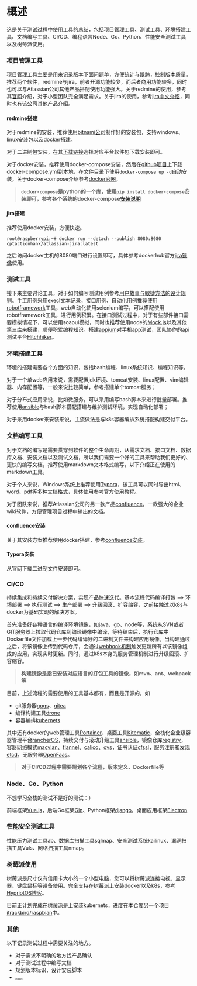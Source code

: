 # 概述

这是关于测试过程中使用工具的总结，包括项目管理工具、测试工具、环境搭建工具、文档编写工具、CI/CD、编程语言Node、Go、Python、性能安全测试工具以及树莓派使用。

### 项目管理工具

项目管理工具主要是用来记录版本下面问题单，方便统计与跟踪，控制版本质量。推荐两个软件，redmine与jira，前者开源功能较少，而后者商用功能较多，同时也可以与Atlassian公司其他产品搭配使用功能强大。关于redmine的使用，参考其[官网](http://www.redmine.org/)介绍，对于小型团队完全满足需求。关于jira的使用，参考[jira中文介绍](http://www.confluence.cn/dashboard.action)，同时也有该公司其他产品介绍。

#### redmine搭建

对于redmine的安装，推荐使用[bitnami公司](https://bitnami.com/)制作好的安装包，支持windows、linux安装包以及docker搭建。

对于二进制包安装，在其[下载链接](https://bitnami.com/stack/redmine)选择对应平台软件包下载安装即可。

对于docker安装，推荐使用docker-compose安装，然后在[github项目](https://github.com/bitnami/bitnami-docker-redmine)上下载docker-compose.yml到本地，在文件目录下使用`docker-compose up -d`自动安装，关于docker-compose介绍参考[docker官网](https://www.docker.com/)。

> **`docker-compose`是python的一个库，使用`pip install docker-compose`安装即可，参考各个系统的docker-compose[安装说明](https://docs.docker.com/compose/install/)**

#### jira搭建

推荐使用docker安装，方便快速。

```shell
root@raspberrypi:~# docker run --detach --publish 8080:8080 cptactionhank/atlassian-jira:latest
```

之后访问docker主机的8080端口进行设置即可，具体参考dockerhub官方[jira镜像](https://hub.docker.com/r/cptactionhank/atlassian-jira/)使用。

### 测试工具

接下来主要讨论工具，对于如何编写测试用例参考[用户故事与敏捷方法的设计规则](https://www.cnblogs.com/mixiaobo/archive/2008/11/03/1325809.html)。手工用例采用execl文本记录，接口用例、自动化用例推荐使用[robotframework](http://robotframework.org/)工具，web自动化使用selenium编写，可以搭配使用robotframework工具，进行用例积累。在接口测试过程中，对于有些部件接口需要模拟情况下，可以使用soapui模拟，同时也推荐使用node的[Mock.js](https://github.com/nuysoft/Mock)以及其他第三库来搭建，顺便积累编程知识。搭建[appium](http://www.cnblogs.com/Mushishi_xu/p/7685897.html)对手机app测试，团队协作的api测试平台[Hitchhiker](https://gitee.com/iwxiaot/Hitchhiker)。

### 环境搭建工具

环境的搭建需要各个方面的知识，包括bash编程、linux系统知识、编程知识等。

对于一个单web应用来说，需要配置jdk环境、tomcat安装、linux配置、vim编辑器、内存配置等，一般来说比较简单，参考搭建单个tomcat服务；

对于分布式应用来说，比如微服务，可以采用编写bash脚本来进行批量部署。推荐使用[ansible](http://docs.ansible.com/ansible/latest/index.html)与bash脚本搭配搭建与维护测试环境，实现自动化部署；

对于采用docker来安装来说，主流做法是与k8s容器编排系统搭配构建交付平台。

### 文档编写工具

对于文档的编写是需要贯穿到软件的整个生命周期，从需求文档、接口文档、数据库文档、安装文档以及测试文档，所以我们需要一个好的工具来帮助我们更好的、更快的编写文档，推荐使用markdown文本格式编写，以下介绍正在使用的markdown工具。

对于个人来说，Windows系统上推荐使用[Typora](https://www.typora.io/)，该工具可以同时导出html、word、pdf等多种文档格式，具体使用参考官方使用教程。

对于团队来说，推荐Atlassian公司的另一款产品[confluence](http://www.confluence.cn/)，一款强大的企业wiki软件，方便管理项目过程中输出的文档。	

#### confluence安装

关于其安装方案推荐使用docker搭建，参考[confluence安装](http://wuyijun.cn/shi-yong-dockerfang-shi-an-zhuang-he-yun-xing-confluence/)。

#### Typora安装

从官网下载二进制文件安装即可。

### CI/CD

持续集成和持续交付解决方案，实现产品快速迭代。基本流程代码编译打包 ==> 环境部署 ==> 执行测试 ==> 生产部署 ==> 升级回滚、扩容缩容，之前接触过以k8s与docker为基础实现的解决方案。

首先准备好各种语言的编译环境镜像，如java、go、node等，系统从SVN或者GIT服务器上拉取代码仓库到编译镜像中编译，等待结束后，执行仓库中Dockerfile文件加载上一步代码编译好的二进制文件来构建应用镜像。当构建通过之后，将该镜像上传到代码仓库，会通过[webhook机制](https://github.com/adnanh/webhook)触发更新所有以该镜像组成的应用，实现实时更新。同时，通过k8s本身的服务管理机制进行升级回滚、扩容缩容。

> **构建镜像是指已安装对应语言的打包工具的镜像，如mvn、ant、webpack等**

目前，上述流程的需要使用的工具基本都有，而且是开源的，如

* git服务器[gogs](https://gogs.io/)、[gitea](https://gitea.io/zh-CN/)
* 编译构建工具[drone](https://github.com/drone/drone)
* 容器编排[kubernets](https://kubernetes.io/)

其中还有docker的web管理工具[Portainer](https://github.com/portainer/portainer)、桌面工具[Kitematic](https://kitematic.com/)，全栈化企业级容器管理平台[rancherOS](https://www.cnrancher.com/)，持续交付与滚动升级工具[ansible](http://www.ansible.com.cn/)，镜像仓库[registry](https://docs.docker.com/registry/)，容器网络模式[macvlan](https://docs.docker.com/engine/userguide/networking/get-started-macvlan/)、[flannel](https://coreos.com/flannel/docs/latest/)、[calico](https://www.projectcalico.org/)、[ovs](https://github.com/openvswitch/ovs)，证书认证[cfssl](http://blog.simlinux.com/archives/1953.html)，服务注册和发现[etcd](https://coreos.com/etcd/docs/latest/docs.html#documentation)，无服务器[OpenFaas](https://github.com/openfaas/faas)。

> **对于CI/CD过程中需要规划各个流程，版本定义、Dockerfile等**

### Node、Go、Python

不想学习全栈的测试不是好的测试：）

前端框架[Vue.js](https://github.com/vuejs/vue)，后端Go框架[Gin](https://github.com/gin-gonic/gin)、Python框架[django](https://github.com/django/django)，桌面应用框架[Electron](https://github.com/electron/electron)

### 性能安全测试工具

性能压力测试工具ab、数据库扫描工具sqlmap、安全测试系统kailinux、漏洞扫描工具Vuls、网络扫描工具nmap。 

### 树莓派使用

树莓派是尺寸仅有信用卡大小的一个小型电脑，您可以将树莓派连接电视、显示器、键盘鼠标等设备使用。完全支持在树莓派上安装docker以及k8s，参考[HypriotOS博客](https://blog.hypriot.com/post/setup-kubernetes-raspberry-pi-cluster/)。

目前正计划完成在树莓派是上安装kubernets，进度在本仓库另一个项目[itrackbird/raspbian](https://github.com/itrackbird/raspbian/tree/master/kubernets)中。

### 其他

以下记录测试过程中需要关注的地方。

* 对于需求不明确的地方找产品确认
* 对于测试过程中编写文档
* 规划版本标识，设计安装脚本
* 。。。

